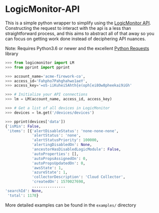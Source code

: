 # LogicMonitor-API

This is a simple python wrapper to simplify using the [LogicMonitor API](https://www.logicmonitor.com/support/rest-api-developers-guide/overview/using-logicmonitors-rest-api/).  Constructing the request to interact with the api is a less than straightforward process, and this aims to abstract all of that away so you can focus on getting work done instead of deciphering API nuances.

Note: Requires Python3.6 or newer and the excellent [Python Requests](https://2.python-requests.org/en/master/) library

```python
>>> from logicmonitor import LM
>>> from pprint import pprint

>>> account_name='acme-firework-co',
>>> access_id='Fahpho7Pahghahwo1aeY',
>>> access_key='=oS-iiKuhei5Ahth{e(oph[ei8Ow8pheekai9iGh'

>>> # Initialize your API connections
>>> lm = LM(account_name, access_id, access_key)

>>> # Get a list of all devices in LogicMonitor
>>> devices = lm.get('/devices/devices')

>>> pprint(devices['data'])
{'isMin': False,
 'items': [{'alertDisableStatus': 'none-none-none',
            'alertStatus': 'none',
            'alertStatusPriority': 100000,
            'alertingDisabledOn': None,
            'ancestorHasDisabledLogicModule': False,
            'autoProperties': [],
            'autoPropsAssignedOn': 0,
            'autoPropsUpdatedOn': 0,
            'awsState': 1,
            'azureState': 1,
            'collectorDescription': 'Cloud Collector',
            'createdOn': 1570027698,
            ...............
'searchId': None,
 'total': 1178}
```

More detailed examples can be found in the `examples/` directory
